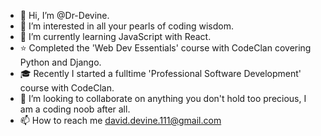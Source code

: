 - 👋 Hi, I’m @Dr-Devine.
- 👀 I’m interested in all your pearls of coding wisdom.
- 🌱 I’m currently learning JavaScript with React.
- ⭐ Completed the 'Web Dev Essentials' course with CodeClan covering Python and Django.
- 🎓 Recently I started a fulltime 'Professional Software Development' course with CodeClan.
- 💞️ I’m looking to collaborate on anything you don't hold too precious, I am a coding noob after all.
- 📫 How to reach me david.devine.111@gmail.com

<!---
Dr-Devine/Dr-Devine is a ✨ special ✨ repository because its `README.md` (this file) appears on your GitHub profile.
You can click the Preview link to take a look at your changes.
--->
